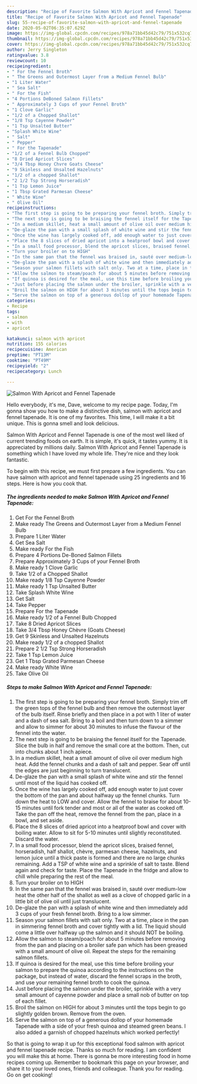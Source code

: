 ```yaml
---
description: "Recipe of Favorite Salmon With Apricot and Fennel Tapenade"
title: "Recipe of Favorite Salmon With Apricot and Fennel Tapenade"
slug: 55-recipe-of-favorite-salmon-with-apricot-and-fennel-tapenade
date: 2020-05-02T06:35:07.629Z
image: https://img-global.cpcdn.com/recipes/978a71bb45d42c79/751x532cq70/salmon-with-apricot-and-fennel-tapenade-recipe-main-photo.jpg
thumbnail: https://img-global.cpcdn.com/recipes/978a71bb45d42c79/751x532cq70/salmon-with-apricot-and-fennel-tapenade-recipe-main-photo.jpg
cover: https://img-global.cpcdn.com/recipes/978a71bb45d42c79/751x532cq70/salmon-with-apricot-and-fennel-tapenade-recipe-main-photo.jpg
author: Jerry Singleton
ratingvalue: 3.8
reviewcount: 10
recipeingredient:
- " For the Fennel Broth"
- " The Greens and Outermost Layer from a Medium Fennel Bulb"
- "1 Liter Water"
- " Sea Salt"
- " For the Fish"
- "4 Portions DeBoned Salmon Fillets"
- " Approximately 3 Cups of your Fennel Broth"
- "1 Clove Garlic"
- "1/2 of a Chopped Shallot"
- "1/8 Tsp Cayenne Powder"
- "1 Tsp Unsalted Butter"
- "Splash White Wine"
- " Salt"
- " Pepper"
- " For the Tapenade"
- "1/2 of a Fennel Bulb Chopped"
- "8 Dried Apricot Slices"
- "3/4 Tbsp Honey Chvre Goats Cheese"
- "9 Skinless and Unsalted Hazelnuts"
- "1/2 of a chopped Shallot"
- "2 1/2 Tsp Strong Horseradish"
- "1 Tsp Lemon Juice"
- "1 Tbsp Grated Parmesan Cheese"
- " White Wine"
- " Olive Oil"
recipeinstructions:
- "The first step is going to be preparing your fennel broth. Simply trim off the green tops of the fennel bulb and then remove the outermost layer of the bulb itself. Rinse briefly and then place in a pot with 1 liter of water and a dash of sea salt. Bring to a boil and then turn down to a simmer and allow to simmer for about 30 minutes to infuse the flavour of the fennel into the water."
- "The next step is going to be braising the fennel itself for the Tapenade. Slice the bulb in half and remove the small core at the bottom. Then, cut into chunks about 1 inch apiece."
- "In a medium skillet, heat a small amount of olive oil over medium high heat. Add the fennel chunks and a dash of salt and pepper. Sear off until the edges are just beginning to turn translucent."
- "De-glaze the pan with a small splash of white wine and stir the fennel until most of the liquid has cooked off."
- "Once the wine has largely cooked off, add enough water to just cover the bottom of the pan and about halfway up the fennel chunks. Turn down the heat to LOW and cover. Allow the fennel to braise for about 10-15 minutes until fork tender and most or all of the water as cooked off. Take the pan off the heat, remove the fennel from the pan, place in a bowl, and set aside."
- "Place the 8 slices of dried apricot into a heatproof bowl and cover with boiling water. Allow to sit for 5-10 minutes until slightly reconstituted. Discard the water."
- "In a small food processor, blend the apricot slices, braised fennel, horseradish, half shallot, chèvre, parmesan cheese, hazelnuts, and lemon juice until a thick paste is formed and there are no large chunks remaining. Add a TSP of white wine and a sprinkle of salt to taste. Blend again and check for taste. Place the Tapenade in the fridge and allow to chill while preparing the rest of the meal."
- "Turn your broiler on to HIGH"
- "In the same pan that the fennel was braised in, sauté over medium-low heat the other half of the shallot as well as a clove of chopped garlic in a little bit of olive oil until just translucent."
- "De-glaze the pan with a splash of white wine and then immediately add 3 cups of your fresh fennel broth. Bring to a low simmer."
- "Season your salmon fillets with salt only. Two at a time, place in the pan in simmering fennel broth and cover tightly with a lid. The liquid should come a little over halfway up the salmon and it should NOT be boiling."
- "Allow the salmon to steam/poach for about 5 minutes before removing from the pan and placing on a broiler safe pan which has been greased with a small amount of olive oil. Repeat the steps for the remaining salmon fillets."
- "If quinoa is desired for the meal, use this time before broiling your salmon to prepare the quinoa according to the instructions on the package, but instead of water, discard the fennel scraps in the broth, and use your remaining fennel broth to cook the quinoa."
- "Just before placing the salmon under the broiler, sprinkle with a very small amount of cayenne powder and place a small nob of butter on top of each fillet."
- "Broil the salmon on HIGH for about 3 minutes until the tops begin to go slightly golden brown. Remove from the oven."
- "Serve the salmon on top of a generous dollop of your homemade Tapenade with a side of your fresh quinoa and steamed green beans. I also added a garnish of chopped hazelnuts which worked perfectly!"
categories:
- Recipe
tags:
- salmon
- with
- apricot

katakunci: salmon with apricot 
nutrition: 155 calories
recipecuisine: American
preptime: "PT13M"
cooktime: "PT49M"
recipeyield: "2"
recipecategory: Lunch

---
```



![Salmon With Apricot and Fennel Tapenade](https://img-global.cpcdn.com/recipes/978a71bb45d42c79/751x532cq70/salmon-with-apricot-and-fennel-tapenade-recipe-main-photo.jpg)

Hello everybody, it's me, Dave, welcome to my recipe page. Today, I'm gonna show you how to make a distinctive dish, salmon with apricot and fennel tapenade. It is one of my favorites. This time, I will make it a bit unique. This is gonna smell and look delicious.



Salmon With Apricot and Fennel Tapenade is one of the most well liked of current trending foods on earth. It is simple, it's quick, it tastes yummy. It is appreciated by millions daily. Salmon With Apricot and Fennel Tapenade is something which I have loved my whole life. They're nice and they look fantastic.


To begin with this recipe, we must first prepare a few ingredients. You can have salmon with apricot and fennel tapenade using 25 ingredients and 16 steps. Here is how you cook that.

<!--inarticleads1-->

##### The ingredients needed to make Salmon With Apricot and Fennel Tapenade:

1. Get  For the Fennel Broth
1. Make ready  The Greens and Outermost Layer from a Medium Fennel Bulb
1. Prepare 1 Liter Water
1. Get  Sea Salt
1. Make ready  For the Fish
1. Prepare 4 Portions De-Boned Salmon Fillets
1. Prepare  Approximately 3 Cups of your Fennel Broth
1. Make ready 1 Clove Garlic
1. Take 1/2 of a Chopped Shallot
1. Make ready 1/8 Tsp Cayenne Powder
1. Make ready 1 Tsp Unsalted Butter
1. Take Splash White Wine
1. Get  Salt
1. Take  Pepper
1. Prepare  For the Tapenade
1. Make ready 1/2 of a Fennel Bulb Chopped
1. Take 8 Dried Apricot Slices
1. Take 3/4 Tbsp Honey Chèvre (Goats Cheese)
1. Get 9 Skinless and Unsalted Hazelnuts
1. Make ready 1/2 of a chopped Shallot
1. Prepare 2 1/2 Tsp Strong Horseradish
1. Take 1 Tsp Lemon Juice
1. Get 1 Tbsp Grated Parmesan Cheese
1. Make ready  White Wine
1. Take  Olive Oil




<!--inarticleads2-->

##### Steps to make Salmon With Apricot and Fennel Tapenade:

1. The first step is going to be preparing your fennel broth. Simply trim off the green tops of the fennel bulb and then remove the outermost layer of the bulb itself. Rinse briefly and then place in a pot with 1 liter of water and a dash of sea salt. Bring to a boil and then turn down to a simmer and allow to simmer for about 30 minutes to infuse the flavour of the fennel into the water.
1. The next step is going to be braising the fennel itself for the Tapenade. Slice the bulb in half and remove the small core at the bottom. Then, cut into chunks about 1 inch apiece.
1. In a medium skillet, heat a small amount of olive oil over medium high heat. Add the fennel chunks and a dash of salt and pepper. Sear off until the edges are just beginning to turn translucent.
1. De-glaze the pan with a small splash of white wine and stir the fennel until most of the liquid has cooked off.
1. Once the wine has largely cooked off, add enough water to just cover the bottom of the pan and about halfway up the fennel chunks. Turn down the heat to LOW and cover. Allow the fennel to braise for about 10-15 minutes until fork tender and most or all of the water as cooked off. Take the pan off the heat, remove the fennel from the pan, place in a bowl, and set aside.
1. Place the 8 slices of dried apricot into a heatproof bowl and cover with boiling water. Allow to sit for 5-10 minutes until slightly reconstituted. Discard the water.
1. In a small food processor, blend the apricot slices, braised fennel, horseradish, half shallot, chèvre, parmesan cheese, hazelnuts, and lemon juice until a thick paste is formed and there are no large chunks remaining. Add a TSP of white wine and a sprinkle of salt to taste. Blend again and check for taste. Place the Tapenade in the fridge and allow to chill while preparing the rest of the meal.
1. Turn your broiler on to HIGH
1. In the same pan that the fennel was braised in, sauté over medium-low heat the other half of the shallot as well as a clove of chopped garlic in a little bit of olive oil until just translucent.
1. De-glaze the pan with a splash of white wine and then immediately add 3 cups of your fresh fennel broth. Bring to a low simmer.
1. Season your salmon fillets with salt only. Two at a time, place in the pan in simmering fennel broth and cover tightly with a lid. The liquid should come a little over halfway up the salmon and it should NOT be boiling.
1. Allow the salmon to steam/poach for about 5 minutes before removing from the pan and placing on a broiler safe pan which has been greased with a small amount of olive oil. Repeat the steps for the remaining salmon fillets.
1. If quinoa is desired for the meal, use this time before broiling your salmon to prepare the quinoa according to the instructions on the package, but instead of water, discard the fennel scraps in the broth, and use your remaining fennel broth to cook the quinoa.
1. Just before placing the salmon under the broiler, sprinkle with a very small amount of cayenne powder and place a small nob of butter on top of each fillet.
1. Broil the salmon on HIGH for about 3 minutes until the tops begin to go slightly golden brown. Remove from the oven.
1. Serve the salmon on top of a generous dollop of your homemade Tapenade with a side of your fresh quinoa and steamed green beans. I also added a garnish of chopped hazelnuts which worked perfectly!




So that is going to wrap it up for this exceptional food salmon with apricot and fennel tapenade recipe. Thanks so much for reading. I am confident you will make this at home. There is gonna be more interesting food in home recipes coming up. Remember to bookmark this page on your browser, and share it to your loved ones, friends and colleague. Thank you for reading. Go on get cooking!
